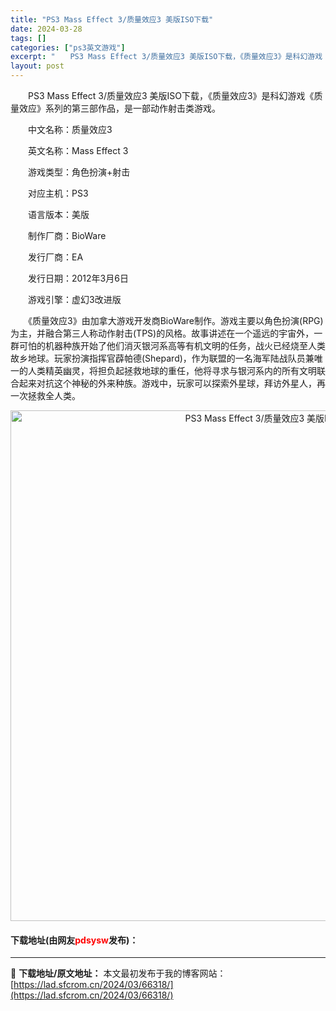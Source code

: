 ```yaml
---
title: "PS3 Mass Effect 3/质量效应3 美版ISO下载"
date: 2024-03-28
tags: []
categories: ["ps3英文游戏"]
excerpt: "　　PS3 Mass Effect 3/质量效应3 美版ISO下载，《质量效应3》是科幻游戏《质量效应》系列的第三部作品，是一部动作射击类游戏。 　　中文名称：质量效应3 　　英文名称：Mass Effect 3 　　游戏类型：角色扮演+射击 　　对应主机：PS3 　　语言版本：美版 　　制作厂商：&hellip;"
layout: post
---
```


 <p>　　PS3 Mass Effect 3/质量效应3 美版ISO下载，《质量效应3》是科幻游戏《质量效应》系列的第三部作品，是一部动作射击类游戏。</p> <p>　　中文名称：质量效应3</p> <p>　　英文名称：Mass Effect 3</p> <p>　　游戏类型：角色扮演+射击</p> <p>　　对应主机：PS3</p> <p>　　语言版本：美版</p> <p>　　制作厂商：BioWare</p> <p>　　发行厂商：EA</p> <p>　　发行日期：2012年3月6日</p> <p>　　游戏引擎：虚幻3改进版</p> <p>　　《质量效应3》由加拿大游戏开发商BioWare制作。游戏主要以角色扮演(RPG)为主，并融合第三人称动作射击(TPS)的风格。故事讲述在一个遥远的宇宙外，一群可怕的机器种族开始了他们消灭银河系高等有机文明的任务，战火已经烧至人类故乡地球。玩家扮演指挥官薜帕德(Shepard)，作为联盟的一名海军陆战队员兼唯一的人类精英幽灵，将担负起拯救地球的重任，他将寻求与银河系内的所有文明联合起来对抗这个神秘的外来种族。游戏中，玩家可以探索外星球，拜访外星人，再一次拯救全人类。</p> <p align="center"><img align="" border="0" src="https://lad.sfcrom.cn/wp-content/uploads/2024/03/20240328_66051dc75e126.png" width="817" alt="PS3 Mass Effect 3/质量效应3 美版ISO下载" /></p> <p><h4>下载地址(由网友<font color="red">pdsysw</font>发布)：</h4></p> 

---
📖 **下载地址/原文地址：** 本文最初发布于我的博客网站：[https://lad.sfcrom.cn/2024/03/66318/](https://lad.sfcrom.cn/2024/03/66318/)
